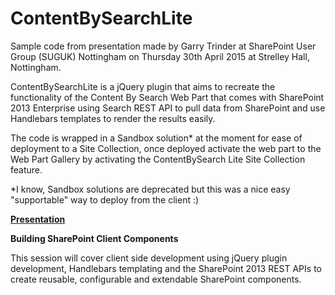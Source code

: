 # ContentBySearchLite

Sample code from presentation made by Garry Trinder at SharePoint User Group (SUGUK) Nottingham on Thursday 30th April 2015 at Strelley Hall, Nottingham.

ContentBySearchLite is a jQuery plugin that aims to recreate the functionality of the Content By Search Web Part that comes with SharePoint 2013 Enterprise using Search REST API to pull data from SharePoint and use Handlebars templates to render the results easily.

The code is wrapped in a Sandbox solution* at the moment for ease of deployment to a Site Collection, once deployed activate the web part to the Web Part Gallery by activating the ContentBySearch Lite Site Collection feature.

\*I know, Sandbox solutions are deprecated but this was a nice easy "supportable" way to deploy from the client :)

[**Presentation**](https://github.com/garrytrinder/ContentBySearchLite/blob/master/Presentation/BuildingSharePointClientComponents.pptx)

**Building SharePoint Client Components**

This session will cover client side development using jQuery plugin development, Handlebars templating and the SharePoint 2013 REST APIs to create reusable, configurable and extendable SharePoint components.

